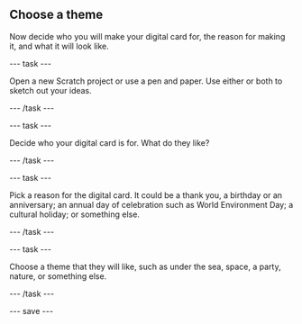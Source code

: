 ## Choose a theme
Now decide who you will make your digital card for, the reason for making it, and what it will look like.

--- task ---

Open a new Scratch project or use a pen and paper. Use either or both to sketch out your ideas. 

--- /task ---

--- task ---

Decide who your digital card is for. What do they like?

--- /task ---

--- task ---

Pick a reason for the digital card. It could be a thank you, a birthday or an anniversary; an annual day of celebration such as World Environment Day; a cultural holiday; or something else.

--- /task ---

--- task ---

Choose a theme that they will like, such as under the sea, space, a party, nature, or something else. 

--- /task ---

--- save ---
